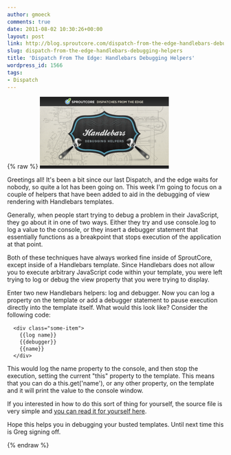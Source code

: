 ```yaml
---
author: gmoeck
comments: true
date: 2011-08-02 10:30:26+00:00
layout: post
link: http://blog.sproutcore.com/dispatch-from-the-edge-handlebars-debugging-helpers/
slug: dispatch-from-the-edge-handlebars-debugging-helpers
title: 'Dispatch From The Edge: Handlebars Debugging Helpers'
wordpress_id: 1566
tags:
- Dispatch
---
```

{% raw %}
[![](/img/handlebars-blog-300x167.png)](/img/handlebars-blog.png)

Greetings all! It's been a bit since our last Dispatch, and the edge waits for nobody, so quite a lot has been going on. This week I'm going to focus on a couple of helpers that have been added to aid in the debugging of view rendering with Handlebars templates.

Generally, when people start trying to debug a problem in their JavaScript, they go about it in one of two ways. Either they try and use console.log to log a value to the console, or they insert a debugger statement that essentially functions as a breakpoint that stops execution of the application at that point.

Both of these techniques have always worked fine inside of SproutCore, except inside of a Handlebars template. Since Handlebars does not allow you to execute arbitrary JavaScript code within your template, you were left trying to log or debug the view property that you were trying to display.

Enter two new Handlebars helpers: log and debugger. Now you can log a property on the template or add a debugger statement to pause execution directly into the template itself. What would this look like? Consider the following code:




      <div class="some-item">
        {{log name}}
        {{debugger}}
        {{name}}
      </div>



This would log the name property to the console, and then stop the execution, setting the current "this" property to the template. This means that you can do a this.get('name'), or any other property, on the template and it will print the value to the console window.

If you interested in how to do this sort of thing for yourself, the source file is very simple and [you can read it for yourself here](https://github.com/sproutcore/sproutcore20/blob/master/packages/sproutcore-handlebars/lib/helpers/debug.js).

Hope this helps you in debugging your busted templates. Until next time this is Greg signing off.

{% endraw %}